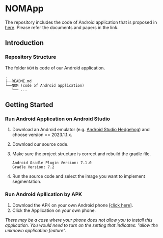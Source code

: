 # NOMApp

The repository includes the code of Android application that is proposed in [here](https://github.com/btxcy/NeuralOnMobile.git). Please refer the documents and papers in the link. 

## Introduction

### Repository Structure

The folder `NOM` is code of our Android application.

```
.
├──README.md
└──NOM (code of Android application)
   └── ...

```

## Getting Started

### Run Android Application on Android Studio

1. Download an Android emulator (e.g. [Android Studio Hedgehog](https://developer.android.com/studio)) and choose version == 2023.1.1.x.

2. Download our source code.

3. Make sure the project structure is correct and rebuild the gradle file.

   ```
   Android Gradle Plugin Version: 7.1.0
   Gradle Version: 7.2
   ```

4. Run the source code and select the image you want to implement segmentation.

### Run Android Apllication by APK

1. Download the APK on your own Android phone [[click here]](https://drive.google.com/file/d/1avjNmbqO9Ja4_klfesDFt6P9S98Cse32/view?usp=sharing).
2. Click the Application on your own phone.

*There may be a case where your phone does not allow you to install this application. You would need to turn on the setting that indicates: "allow the unknown application feature".*

